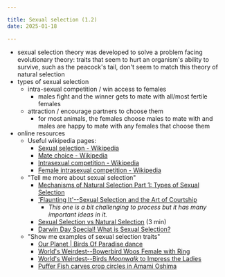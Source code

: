 ```yaml
---

title: Sexual selection (1.2)
date: 2025-01-18

---
```


- sexual selection theory was developed to solve a problem facing evolutionary theory: traits that seem to hurt an organism's ability to survive, such as the peacock's tail, don't seem to match this theory of natural selection
- types of sexual selection
	- intra-sexual competition / win access to females
		- males fight and the winner gets to mate with all/most fertile females
	- attraction / encourage partners to choose them
		- for most animals, the females choose males to mate with and males are happy to mate with any females that choose them
- online resources
	- Useful wikipedia pages:
		- [Sexual selection - Wikipedia](https://en.wikipedia.org/wiki/Sexual_selection)
		- [Mate choice - Wikipedia](https://en.wikipedia.org/wiki/Mate_choice)
		- [Intrasexual competition - Wikipedia](https://en.wikipedia.org/wiki/Intrasexual_competition)
		- [Female intrasexual competition - Wikipedia](https://en.wikipedia.org/wiki/Female_intrasexual_competition)
	- "Tell me more about sexual selection"
		- [Mechanisms of Natural Selection Part 1: Types of Sexual Selection](https://www.youtube.com/watch?v=Qh9lCV8-TcY)
		- ['Flaunting It'--Sexual Selection and the Art of Courtship](http://youtu.be/g3B8hS80k6A)
			- _This one is a bit challenging to process but it has many important ideas in it._
		- [Sexual Selection vs Natural Selection](https://youtu.be/SAt0Z9KJkqY) (3 min)
		- [Darwin Day Special! What is Sexual Selection?](https://youtu.be/184dRcLClQ0)
	- "Show me examples of sexual selection traits"
		- [Our Planet | Birds Of Paradise dance](https://www.youtube.com/watch?v=rX40mBb8bkU)
		- [World's Weirdest--Bowerbird Woos Female with Ring](http://youtu.be/U89tw093s_Y)
		- [World's Weirdest--Birds _Moonwalk_ to Impress the Ladies](http://youtu.be/o42C6ajjqWg)
		- [Puffer Fish carves crop circles in Amami Oshima](http://youtu.be/IO-NI7qbUrM)

